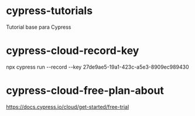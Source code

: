 # cypress-tutorials
Tutorial base para Cypress

# cypress-cloud-record-key
npx cypress run --record --key 27de9ae5-19a1-423c-a5e3-8909ec989430

# cypress-cloud-free-plan-about
https://docs.cypress.io/cloud/get-started/free-trial